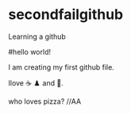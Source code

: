 # secondfailgithub
Learning a github


#hello world!

I am creating my first github file.

Ilove ☕  ♟️ and 💃.

who loves pizza?
//AA

